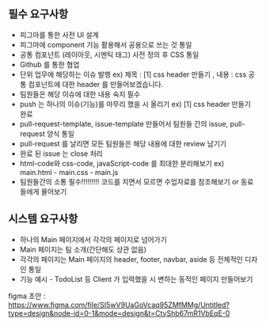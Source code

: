 필수 요구사항
---
* 피그마를 통한 사전 UI 설계
* 피그마에 component 기능 활용해서 공용으로 쓰는 것 통일
* 공통 컴포넌트 (레이아웃, 시멘틱 태그) 사전 정의 후 CSS 통일
* Github 를 통한 협업
* 단위 업무에 해당하는 이슈 발행
  ex) 제목 : [1] css header 만들기 , 내용 : css 공통 컴포넌트에 대한 header 를 만들어보겠습니다.
* 팀원들은 해당 이슈에 대한 내용 숙지 필수
* push 는 하나의 이슈(기능)를 마무리 했을 시 올리기
  ex) [1] css header 만들기 완료
* pull-request-template, issue-template 만들어서 팀원들 간의 issue, pull-request 양식 통일
* pull-request 를 날리면 모든 팀원들은 해당 내용에 대한 review 남기기
* 완료 된 issue 는 close 처리
* html-code와 css-code, javaScript-code 를 최대한 분리해보기
  ex) main.html - main.css - main.js
* 팀원들간의 소통 필수!!!!!!!!! 코드를 치면서 모르면 수업자료를 참조해보기 or 동료들에게 물어보기

시스템 요구사항
--
* 하나의 Main 페이지에서 각각의 페이지로 넘어가기
* Main 페이지는 팀 소개(간단해도 상관 없음)
* 각각의 페이지는 Main 페이지의 header, footer, navbar, aside 등 전체적인 디자인 통일
* 기능 예시 - TodoList 등 Client 가 입력했을 시 변하는 동적인 페이지 만들어보기



figma 초안 : https://www.figma.com/file/SI5wV9UaGoVcaq95ZMfMMg/Untitled?type=design&node-id=0-1&mode=design&t=CtyShb67mR1VbEqE-0
